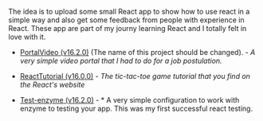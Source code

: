 The idea is to upload some small React app to show how to use react in a simple way and also get some feedback from people with experience in React. These app are part of my journy learning React and I totally felt in love with it.

* [PortalVideo (v16.2.0)](https://github.com/DracotMolver/React-Practicing/tree/master/PortalVideo) (The name of this project should be changed). - *A very simple video portal that I had to do for a job postulation.*

* [ReactTutorial (v16.0.0)](https://github.com/DracotMolver/React-Practicing/tree/master/ReactTutorial) - *The tic-tac-toe game tutorial that you find on the React's website*

* [Test-enzyme (v16.2.0)](https://github.com/DracotMolver/React-Practicing/tree/master/Test-enzyme) - * A very simple configuration to work with enzyme to testing your app. This was my first successful react testing.
<!-- * [PostTimeline (v16.0.0)](https://github.com/DracotMolver/React-Practicing/tree/master/PostTimeline) - *An small aplication based on a tutorial called 30-days-of-react-ebook-fullstackio. The pdf is avaible in the `file` folder*  -->